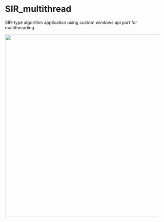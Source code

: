 # SIR_multithread
SIR-type algorithm application using custom windows api port for multithreading


<img src="https://media.giphy.com/media/my3kMiPuhDR7n1xvgM/giphy.gif" width="600">
